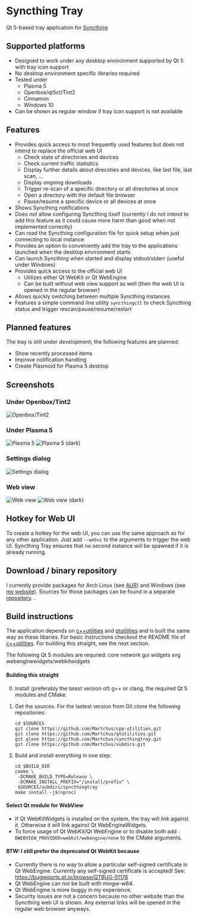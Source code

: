 # Syncthing Tray
Qt 5-based tray application for [Syncthing](https://github.com/syncthing/syncthing)

## Supported platforms
* Designed to work under any desktop environment supported by Qt 5 with tray icon
support
* No desktop environment specific libraries required
* Tested under
  * Plasma 5
  * Openbox/qt5ct/Tint2
  * Cinnamon
  * Windows 10
* Can be shown as regular window if tray icon support is not available

## Features
* Provides quick access to most frequently used features but does not intend to replace the official web UI
  * Check state of directories and devices
  * Check current traffic statistics
  * Display further details about direcoties and devices, like last file, last
    scan, ...
  * Display ongoing downloads
  * Trigger re-scan of a specific directory or all directories at once
  * Open a directory with the default file browser
  * Pause/resume a specific device or all devices at once
* Shows Syncthing notifications
* Does *not* allow configuring Syncthing itself (currently I do not intend to add this feature as it could cause more harm than good when not implemented correctly)
* Can read the Syncthing configuration file for quick setup when just connecting to local instance
* Provides an option to conveniently add the tray to the applications launched when the desktop environment starts
* Can launch Syncthing when started and display stdout/stderr (useful under Windows)
* Provides quick access to the official web UI
  * Utilizes either Qt WebKit or Qt WebEngine
  * Can be built without web view support as well (then the web UI is opened in the regular browser)
* Allows quickly switching between multiple Syncthing instances
* Features a simple command line utility `syncthingctl` to check Syncthing status and trigger rescan/pause/resume/restart

## Planned features
The tray is still under development; the following features are planned:
* Show recently processed items
* Improve notification handling
* Create Plasmoid for Plasma 5 desktop

## Screenshots

### Under Openbox/Tint2
![Openbox/Tint2](/tray/resources/screenshots/tint2.png?raw=true)

### Under Plasma 5
![Plasma 5](/tray/resources/screenshots/plasma.png?raw=true)
![Plasma 5 (dark)](/tray/resources/screenshots/plasma-dark.png?raw=true)

### Settings dialog
![Settings dialog](/tray/resources/screenshots/settings.png?raw=true)

### Web view
![Web view](/tray/resources/screenshots/webview.png?raw=true)
![Web view (dark)](/tray/resources/screenshots/webview-dark.png?raw=true)

## Hotkey for Web UI
To create a hotkey for the web UI, you can use the same approach as for any other
application. Just add `--webui` to the arguments to trigger the web UI.
Syncthing Tray ensures that no second instance will be spawned if it is already
running.

## Download / binary repository
I currently provide packages for Arch Linux (see [AUR](https://aur.archlinux.org/packages/syncthingtray/)) and Windows (see
[my website](http://martchus.no-ip.biz/website/page.php?name=programming)). Sources for those packages can be found in a separate [repository](https://github.com/Martchus/PKGBUILDs).
.

## Build instructions
The application depends on [c++utilities](https://github.com/Martchus/cpp-utilities) and [qtutilities](https://github.com/Martchus/qtutilities) and is built the same way as these libaries. For basic instructions checkout the README file of [c++utilities](https://github.com/Martchus/cpp-utilities). For building this straight, see the next section.

The following Qt 5 modules are requried: core network gui widgets svg webenginewidgets/webkitwidgets

#### Building this straight
0. Install (preferably the latest version of) g++ or clang, the required Qt 5 modules and CMake.
1. Get the sources. For the lastest version from Git clone the following repositories:

   ```
   cd $SOURCES
   git clone https://github.com/Martchus/cpp-utilities.git
   git clone https://github.com/Martchus/qtutilities.git
   git glone https://github.com/Martchus/syncthingtray.git
   git clone https://github.com/Martchus/subdirs.git
   ```
2. Build and install everything in one step:

   ```
   cd $BUILD_DIR
   cmake \
    -DCMAKE_BUILD_TYPE=Release \
    -DCMAKE_INSTALL_PREFIX="/install/prefix" \
    $SOURCES/subdirs/syncthingtray
   make install -j$(nproc)
   ```

#### Select Qt module for WebView
* If Qt WebKitWidgets is installed on the system, the tray will link against it. Otherwise it will link against Qt WebEngineWidgets.
* To force usage of Qt WebKit/Qt WebEngine or to disable both add `-DWEBVIEW_PROVIDER=webkit/webengine/none` to the CMake arguments.

#### BTW: I still prefer the deprecated Qt WebKit because
* Currently there is no way to allow a particular self-signed certificate in Qt
  WebEngine. Currently any self-signed certificate is accepted! See:
  https://bugreports.qt.io/browse/QTBUG-51176
* Qt WebEngine can not be built with mingw-w64.
* Qt WebEngine is more buggy in my experience.
* Security issues are not a concern because no other website than the
  Syncthing web UI is shown. Any external links will be opened in the
  regular web browser anyways.
